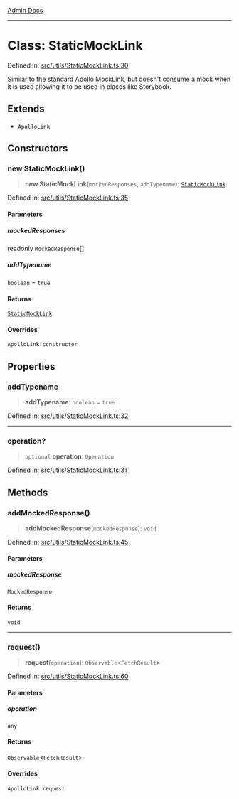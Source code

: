 [Admin Docs](/)

***

# Class: StaticMockLink

Defined in: [src/utils/StaticMockLink.ts:30](https://github.com/hustlernik/talawa-admin/blob/fe326ed17e0fa5ad916ff9f383f63b5d38aedc7b/src/utils/StaticMockLink.ts#L30)

Similar to the standard Apollo MockLink, but doesn't consume a mock
when it is used allowing it to be used in places like Storybook.

## Extends

- `ApolloLink`

## Constructors

### new StaticMockLink()

> **new StaticMockLink**(`mockedResponses`, `addTypename`): [`StaticMockLink`](StaticMockLink.md)

Defined in: [src/utils/StaticMockLink.ts:35](https://github.com/hustlernik/talawa-admin/blob/fe326ed17e0fa5ad916ff9f383f63b5d38aedc7b/src/utils/StaticMockLink.ts#L35)

#### Parameters

##### mockedResponses

readonly `MockedResponse`[]

##### addTypename

`boolean` = `true`

#### Returns

[`StaticMockLink`](StaticMockLink.md)

#### Overrides

`ApolloLink.constructor`

## Properties

### addTypename

> **addTypename**: `boolean` = `true`

Defined in: [src/utils/StaticMockLink.ts:32](https://github.com/hustlernik/talawa-admin/blob/fe326ed17e0fa5ad916ff9f383f63b5d38aedc7b/src/utils/StaticMockLink.ts#L32)

***

### operation?

> `optional` **operation**: `Operation`

Defined in: [src/utils/StaticMockLink.ts:31](https://github.com/hustlernik/talawa-admin/blob/fe326ed17e0fa5ad916ff9f383f63b5d38aedc7b/src/utils/StaticMockLink.ts#L31)

## Methods

### addMockedResponse()

> **addMockedResponse**(`mockedResponse`): `void`

Defined in: [src/utils/StaticMockLink.ts:45](https://github.com/hustlernik/talawa-admin/blob/fe326ed17e0fa5ad916ff9f383f63b5d38aedc7b/src/utils/StaticMockLink.ts#L45)

#### Parameters

##### mockedResponse

`MockedResponse`

#### Returns

`void`

***

### request()

> **request**(`operation`): `Observable`\<`FetchResult`\>

Defined in: [src/utils/StaticMockLink.ts:60](https://github.com/hustlernik/talawa-admin/blob/fe326ed17e0fa5ad916ff9f383f63b5d38aedc7b/src/utils/StaticMockLink.ts#L60)

#### Parameters

##### operation

`any`

#### Returns

`Observable`\<`FetchResult`\>

#### Overrides

`ApolloLink.request`
